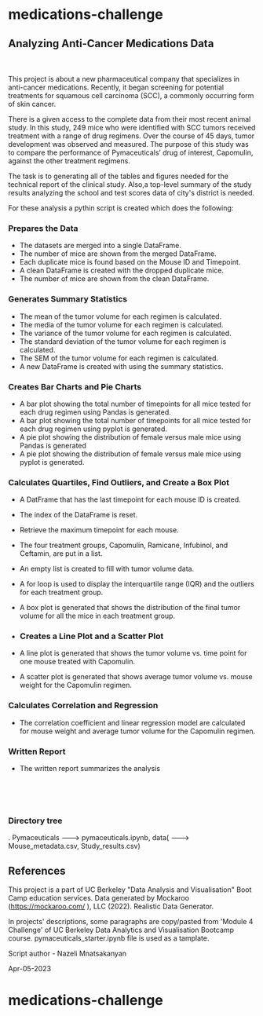 # medications-challenge

## Analyzing Anti-Cancer Medications Data
<br/><br/>
This project is about a new pharmaceutical company that specializes in anti-cancer medications. Recently, it began screening for potential treatments for squamous cell carcinoma (SCC), a commonly occurring form of skin cancer.

There is a given access to the complete data from their most recent animal study. In this study, 249 mice who were identified with SCC tumors received treatment with a range of drug regimens. Over the course of 45 days, tumor development was observed and measured. The purpose of this study was to compare the performance of Pymaceuticals’ drug of interest, Capomulin, against the other treatment regimens.

The task is to generating all of the tables and figures needed for the technical report of the clinical study. Also,a top-level summary of the study results analyzing the school and test scores data of city's district is needed.

For these analysis a pythin script is created which does the following:

### Prepares the Data
 
* The datasets are merged into a single DataFrame. 
* The number of mice are shown from the merged DataFrame. 
* Each duplicate mice is found based on the Mouse ID and Timepoint.
* A clean DataFrame is created with the dropped duplicate mice.
* The number of mice are shown from the clean DataFrame. 


### Generates Summary Statistics

* The mean of the tumor volume for each regimen is calculated.
* The media of the tumor volume for each regimen is calculated.
* The variance of the tumor volume for each regimen is calculated.
* The standard deviation of the tumor volume for each regimen is calculated.
* The SEM of the tumor volume for each regimen is calculated.
* A new DataFrame is created with using the summary statistics.


### Creates Bar Charts and Pie Charts
* A bar plot showing the total number of timepoints for all mice tested for each drug regimen using Pandas is generated.
* A bar plot showing the total number of timepoints for all mice tested for each drug regimen using pyplot is generated.
* A pie plot showing the distribution of female versus male mice using Pandas is generated
* A pie plot showing the distribution of female versus male mice using pyplot is generated.

### Calculates Quartiles, Find Outliers, and Create a Box Plot
* A DatFrame that has the last timepoint for each mouse ID is created.
* The index of the DataFrame is reset.
* Retrieve the maximum timepoint for each mouse.
* The four treatment groups, Capomulin, Ramicane, Infubinol, and Ceftamin, are put in a list.
* An empty list is created to fill with tumor volume data.
* A for loop is used to display the interquartile range (IQR) and the outliers for each treatment group.
* A box plot is generated that shows the distribution of the final tumor volume for all the mice in each treatment group.

* ### Creates a Line Plot and a Scatter Plot
* A line plot is generated that shows the tumor volume vs. time point for one mouse treated with Capomulin.
* A scatter plot is generated that shows average tumor volume vs. mouse weight for the Capomulin regimen.

### Calculates Correlation and Regression
* The correlation coefficient and linear regression model are calculated for mouse weight and average tumor volume for the Capomulin regimen.


### Written Report


* The written report summarizes the analysis
  
<br/><br/><br/>

### Directory tree
. Pymaceuticals ---> pymaceuticals.ipynb, data( ---> Mouse_metadata.csv, Study_results.csv)

## References
This project is a part of UC Berkeley "Data Analysis and Visualisation" Boot Camp education services.
Data generated by Mockaroo (https://mockaroo.com/ ), LLC (2022). Realistic Data Generator.

In projects' descriptions, some paragraphs are copy/pasted from 'Module 4 Challenge' of UC Berkeley Data Analytics and Visualisation Bootcamp course.
pymaceuticals_starter.ipynb file is used as a tamplate.

Script author - Nazeli Mnatsakanyan
 
Apr-05-2023
# medications-challenge